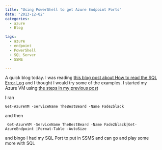 ```yaml
---
title: "Using PowerShell to get Azure Endpoint Ports"
date: "2013-12-02" 
categories:
  - azure
  - Blog

tags:
  - azure
  - endpoint
  - PowerShell
  - SQL Server
  - SSMS

---
```

A quick blog today. I was reading [this blog post about How to read the SQL Error Log](http://www.mssqltips.com/sqlservertip/3076/how-to-read-the-sql-server-database-transaction-log/) and I thought I would try some of the examples. I started my Azure VM using [the steps in my previous post](https://blog.robsewell.com/?p=534)

I ran

    Get-AzureVM -ServiceName TheBestBeard -Name Fade2black


and then

     Get-AzureVM -ServiceName TheBestBeard -Name Fade2black|Get-AzureEndpoint |Format-Table -AutoSize

and bingo I had my SQL Port to put in SSMS and can go and play some more with SQL
